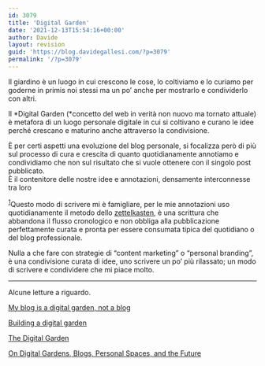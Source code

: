 ```yaml
---
id: 3079
title: 'Digital Garden'
date: '2021-12-13T15:54:16+00:00'
author: Davide
layout: revision
guid: 'https://blog.davidegallesi.com/?p=3079'
permalink: '/?p=3079'
---
```


Il giardino è un luogo in cui crescono le cose, lo coltiviamo e lo curiamo per goderne in primis noi stessi ma un po’ anche per mostrarlo e condividerlo con altri.

Il *Digital Garden (*concetto del web in verità non nuovo ma tornato attuale) è metafora di un luogo personale digitale in cui si coltivano e curano le idee perché crescano e maturino anche attraverso la condivisione.

È per certi aspetti una evoluzione del blog personale, si focalizza però di più sul processo di cura e crescita di quanto quotidianamente annotiamo e condividiamo che non sul risultato che si vuole ottenere con il singolo post pubblicato.  
È il contenitore delle nostre idee e annotazioni, densamente interconnesse tra loro

<sup class="modern-footnotes-footnote " data-mfn="1" data-mfn-post-scope="000000003e560c0d000000001d520078_3079">[1](javascript:void(0))</sup><span class="modern-footnotes-footnote__note" data-mfn="1" id="mfn-content-000000003e560c0d000000001d520078_3079" role="tooltip" tabindex="0">Questo modo di scrivere mi è famigliare, per le mie annotazioni uso quotidianamente il metodo dello [zettelkasten](https://en.wikipedia.org/wiki/Zettelkasten)</span>, è una scrittura che abbandona il flusso cronologico e non obbliga alla pubblicazione perfettamente curata e pronta per essere consumata tipica del quotidiano o del blog professionale.

Nulla a che fare con strategie di “content marketing” o “personal branding”, è una condivisione curata di idee, uno scrivere un po’ più rilassato; un modo di scrivere e condividere che mi piace molto.

- - - - - -

Alcune letture a riguardo.

[My blog is a digital garden, not a blog](https://joelhooks.com/digital-garden)

[Building a digital garden](https://tomcritchlow.com/2019/02/17/building-digital-garden/)

[The Digital Garden](https://dev.to/jbranchaud/the-digital-garden-l10)

[On Digital Gardens, Blogs, Personal Spaces, and the Future](https://wptavern.com/on-digital-gardens-blogs-personal-spaces-and-the-future)